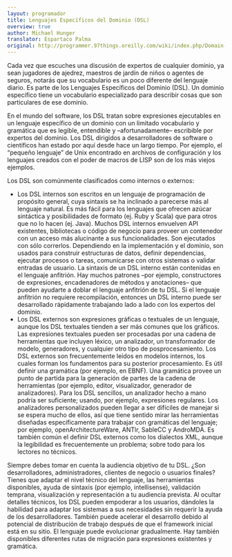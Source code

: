 ```yaml
---
layout: programador
title: Lenguajes Específicos del Dominio (DSL)
overview: true
author: Michael Hunger
translator: Espartaco Palma
original: http://programmer.97things.oreilly.com/wiki/index.php/Domain-Specific_Languages
---
```


Cada vez que escuches una discusión de expertos de cualquier dominio, ya
sean jugadores de ajedrez, maestros de jardín de niños o agentes de
seguros, notarás que su vocabulario es un poco diferente del lenguaje
diario. Es parte de los Lenguajes Específicos del Dominio (DSL). Un
dominio específico tiene un vocabulario especializado para describir
cosas que son particulares de ese dominio.

En el mundo del software, los DSL tratan sobre expresiones ejecutables
en un lenguaje específico de un dominio con un limitado vocabulario y
gramática que es legible, entendible y –afortunadamente– escribible por
expertos del dominio. Los DSL dirigidos a desarrolladores de software o
científicos han estado por aquí desde hace un largo tiempo. Por ejemplo,
el “pequeño lenguaje” de Unix encontrado en archivos de configuración y
los lenguajes creados con el poder de macros de LISP son de los más
viejos ejemplos.

Los DSL son comúnmente clasificados como internos o externos:

- Los DSL internos son escritos en un lenguaje de programación de
propósito general, cuya sintaxis se ha inclinado a parecerse más al
lenguaje natural. Es más fácil para los lenguajes que ofrecen azúcar
sintáctica y posibilidades de formato (ej. Ruby y Scala) que para otros
que no lo hacen (ej. Java). Muchos DSL internos envuelven API
existentes, bibliotecas o código de negocio para proveer un contenedor
con un acceso más alucinante a sus funcionalidades. Son ejecutados con
sólo correrlos. Dependiendo en la implementación y el dominio, son
usados para construir estructuras de datos, definir dependencias,
ejecutar procesos o tareas, comunicarse con otros sistemas o validar
entradas de usuario. La sintaxis de un DSL interno están contenidas en
el lenguaje anfitrión. Hay muchos patrones –por ejemplo, constructores
de expresiones, encadenadores de métodos y anotaciones– que pueden
ayudarte a doblar el lenguaje anfitrión de tu DSL. Si el lenguaje
anfitrión no requiere recompilación, entonces un DSL interno puede ser
desarrollado rápidamente trabajando lado a lado con los expertos del
dominio.
- Los DSL externos son expresiones gráficas o textuales de un lenguaje,
aunque los DSL textuales tienden a ser más comunes que los gráficos. Las
expresiones textuales pueden ser procesadas por una cadena de
herramientas que incluyen léxico, un analizador, un transformador de
modelo, generadores, y cualquier otro tipo de posprocesamiento. Los DSL
externos son frecuentemente leídos en modelos internos, los cuales
forman los fundamentos para su posterior procesamiento. Es útil definir
una gramática (por ejemplo, en EBNF). Una gramática provee un punto de
partida para la generación de partes de la cadena de herramientas (por
ejemplo, editor, visualizador, generador de analizadores). Para los DSL
sencillos, un analizador hecho a mano podría ser suficiente; usando, por
ejemplo, expresiones regulares. Los analizadores personalizados pueden
llegar a ser difíciles de manejar si se espera mucho de ellos, así que
tiene sentido mirar las herramientas diseñadas específicamente para
trabajar con gramáticas del lenguaje; por ejemplo, openArchitectureWare,
ANTlr, SableCC y AndroMDA. Es también común el definir DSL externos como
los dialectos XML, aunque la legibilidad es frecuentemente un problema;
sobre todo para los lectores no técnicos.

Siempre debes tomar en cuenta la audiencia objetivo de tu DSL. ¿Son
desarrolladores, administradores, clientes de negocio o usuarios
finales? Tienes que adaptar el nivel técnico del lenguaje, las
herramientas disponibles, ayuda de sintaxis (por ejemplo, intellisense),
validación temprana, visualización y representación a tu audiencia
prevista. Al ocultar detalles técnicos, los DSL pueden empoderar a los
usuarios, dándoles la habilidad para adaptar los sistemas a sus
necesidades sin requerir la ayuda de los desarrolladores. También puede
acelerar el desarrollo debido al potencial de distribución de trabajo
después de que el framework inicial está en su sitio. El lenguaje puede
evolucionar gradualmente. Hay también disponibles diferentes rutas de
migración para expresiones existentes y gramática.
